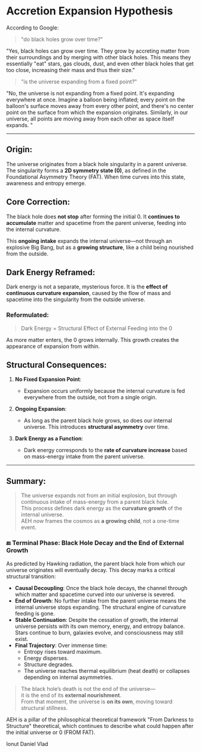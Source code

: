
# Accretion Expansion Hypothesis

According to Google:

> "do black holes grow over time?"

"Yes, black holes can grow over time. They grow by accreting matter from their surroundings and by merging with other black holes. This means they essentially "eat" stars, gas clouds, dust, and even other black holes that get too close, increasing their mass and thus their size."

> "is the universe expanding from a fixed point?"

"No, the universe is not expanding from a fixed point. It's expanding everywhere at once. Imagine a balloon being inflated; every point on the balloon's surface moves away from every other point, and there's no center point on the surface from which the expansion originates. Similarly, in our universe, all points are moving away from each other as space itself expands. "

---


## Origin:
The universe originates from a black hole singularity in a parent universe. The singularity forms a **2D symmetry state (0)**, as defined in the Foundational Asymmetry Theory (FAT). When time curves into this state, awareness and entropy emerge.

## Core Correction:
The black hole does **not stop** after forming the initial 0. It **continues to accumulate** matter and spacetime from the parent universe, feeding into the internal curvature.

This **ongoing intake** expands the internal universe—not through an explosive Big Bang, but as a **growing structure**, like a child being nourished from the outside.

## Dark Energy Reframed:
Dark energy is not a separate, mysterious force. It is the **effect of continuous curvature expansion**, caused by the flow of mass and spacetime into the singularity from the outside universe.

### Reformulated:
> Dark Energy = Structural Effect of External Feeding into the 0

As more matter enters, the 0 grows internally. This growth creates the appearance of expansion from within.

## Structural Consequences:

1. **No Fixed Expansion Point**:
   - Expansion occurs uniformly because the internal curvature is fed everywhere from the outside, not from a single origin.

2. **Ongoing Expansion**:
   - As long as the parent black hole grows, so does our internal universe. This introduces **structural asymmetry** over time.

3. **Dark Energy as a Function**:
   - Dark energy corresponds to the **rate of curvature increase** based on mass-energy intake from the parent universe.

---

## Summary:

> The universe expands not from an initial explosion, but through continuous intake of mass-energy from a parent black hole.  
> This process defines dark energy as the **curvature growth** of the internal universe.  
> AEH now frames the cosmos as **a growing child**, not a one-time event.


### 🔚 Terminal Phase: Black Hole Decay and the End of External Growth

As predicted by Hawking radiation, the parent black hole from which our universe originates will eventually decay. This decay marks a critical structural transition:

- **Causal Decoupling**: Once the black hole decays, the channel through which matter and spacetime curved into our universe is severed.
- **End of Growth**: No further intake from the parent universe means the internal universe stops expanding. The structural engine of curvature feeding is gone.
- **Stable Continuation**: Despite the cessation of growth, the internal universe persists with its own memory, energy, and entropy balance. Stars continue to burn, galaxies evolve, and consciousness may still exist.
- **Final Trajectory**: Over immense time:
  - Entropy rises toward maximum.
  - Energy disperses.
  - Structure degrades.
  - The universe reaches thermal equilibrium (heat death) or collapses depending on internal asymmetries.

> The black hole’s death is not the end of the universe—  
> it is the end of its **external nourishment**.  
> From that moment, the universe is **on its own**, moving toward structural stillness.

AEH is a pillar of the philosophical theoretical framework "From Darkness to Structure" theoretical, which continues to describe what could happen after the initial universe or 0 (FROM FAT). 

Ionut Daniel Vlad
